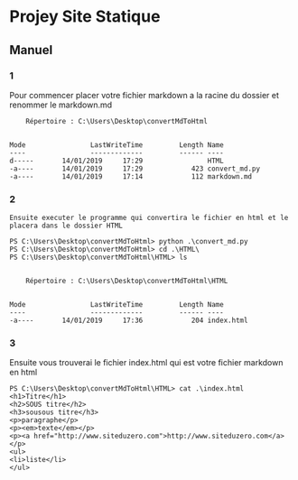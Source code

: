 # Projey Site Statique

## Manuel

### 1

Pour commencer placer votre fichier markdown a la racine du dossier et renommer le markdown.md

```
    Répertoire : C:\Users\Desktop\convertMdToHtml


Mode                LastWriteTime         Length Name
----                -------------         ------ ----
d-----       14/01/2019     17:29                HTML
-a----       14/01/2019     17:29            423 convert_md.py
-a----       14/01/2019     17:14            112 markdown.md

```


### 2
```
Ensuite executer le programme qui convertira le fichier en html et le placera dans le dossier HTML

PS C:\Users\Desktop\convertMdToHtml> python .\convert_md.py
PS C:\Users\Desktop\convertMdToHtml> cd .\HTML\
PS C:\Users\Desktop\convertMdToHtml\HTML> ls


    Répertoire : C:\Users\Desktop\convertMdToHtml\HTML


Mode                LastWriteTime         Length Name
----                -------------         ------ ----
-a----       14/01/2019     17:36            204 index.html

```

### 3

Ensuite vous trouverai le fichier index.html qui est votre fichier markdown en html
```
PS C:\Users\Desktop\convertMdToHtml\HTML> cat .\index.html
<h1>Titre</h1>
<h2>SOUS titre</h2>
<h3>sousous titre</h3>
<p>paragraphe</p>
<p><em>texte</em></p>
<p><a href="http://www.siteduzero.com">http://www.siteduzero.com</a></p>
<ul>
<li>liste</li>
</ul>
```

